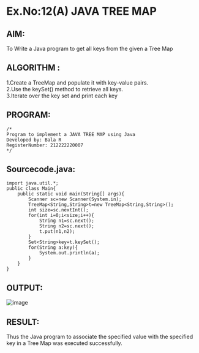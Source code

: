 # Ex.No:12(A)         JAVA TREE MAP
## AIM:
To Write a Java program to get all keys from the given a Tree Map
## ALGORITHM :
1.Create a TreeMap and populate it with key-value pairs.  
2.Use the keySet() method to retrieve all keys.  
3.Iterate over the key set and print each key  


## PROGRAM:
 ```
/*
Program to implement a JAVA TREE MAP using Java
Developed by: Bala R
RegisterNumber: 212222220007
*/
```

## Sourcecode.java:
```
import java.util.*;
public class Main{
    public static void main(String[] args){
        Scanner sc=new Scanner(System.in);
        TreeMap<String,String>t=new TreeMap<String,String>();
        int size=sc.nextInt();
        for(int i=0;i<size;i++){
            String n1=sc.next();
            String n2=sc.next();
            t.put(n1,n2);
        }
        Set<String>key=t.keySet();
        for(String a:key){
            System.out.println(a);
        }
    }
}
```

## OUTPUT:

![image](https://github.com/user-attachments/assets/eab9d224-055f-4fbb-bec2-d80449f3c05d)

## RESULT:
Thus the Java program to associate the specified value with the specified key in a Tree Map was executed successfully.
